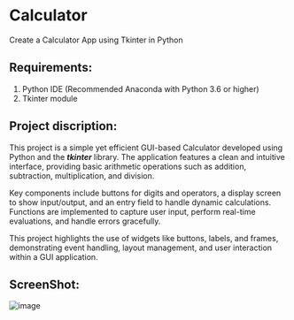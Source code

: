 # **Calculator**
Create a Calculator App using Tkinter in Python


## Requirements:
1. Python IDE (Recommended Anaconda with Python 3.6 or higher)
2. Tkinter module

## Project discription:

This project is a simple yet efficient GUI-based Calculator developed using Python and the **_tkinter_** library. The application features a clean and intuitive interface, providing basic arithmetic operations such as addition, subtraction, multiplication, and division.

Key components include buttons for digits and operators, a display screen to show input/output, and an entry field to handle dynamic calculations. Functions are implemented to capture user input, perform real-time evaluations, and handle errors gracefully.

This project highlights the use of widgets like buttons, labels, and frames, demonstrating event handling, layout management, and user interaction within a GUI application.

## ScreenShot:

![image](https://github.com/user-attachments/assets/3970b24c-41b5-47bc-b372-31092f6523fc)
